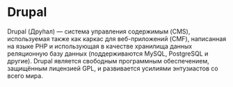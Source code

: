 # Drupal

Drupal (Дру́пал) — система управления содержимым (CMS), используемая также как каркас для веб-приложений (CMF), написанная на языке PHP и использующая в качестве хранилища данных реляционную базу данных (поддерживаются MySQL, PostgreSQL и другие). Drupal является свободным программным обеспечением, защищённым лицензией GPL, и развивается усилиями энтузиастов со всего мира.